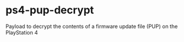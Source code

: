 # ps4-pup-decrypt
Payload to decrypt the contents of a firmware update file (PUP) on the PlayStation 4
